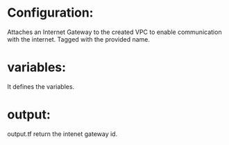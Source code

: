 # Configuration:
Attaches an Internet Gateway to the created VPC to enable communication with the internet.
Tagged with the provided name.
# variables:
It defines the variables.
# output:
output.tf return the intenet gateway id.
